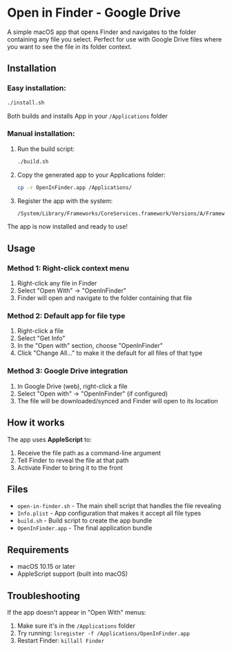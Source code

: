 # Open in Finder - Google Drive
A simple macOS app that opens Finder and navigates to the folder containing any file you select. Perfect for use with Google Drive files where you want to see the file in its folder context.

## Installation

### Easy installation:
```bash
./install.sh
```
Both builds and installs App in your `/Applications` folder

### Manual installation:
1. Run the build script:
   ```bash
   ./build.sh
   ```

2. Copy the generated app to your Applications folder:
   ```bash
   cp -r OpenInFinder.app /Applications/
   ```

3. Register the app with the system:
   ```bash
   /System/Library/Frameworks/CoreServices.framework/Versions/A/Frameworks/LaunchServices.framework/Versions/A/Support/lsregister -f /Applications/OpenInFinder.app
   ```

The app is now installed and ready to use!

## Usage

### Method 1: Right-click context menu
1. Right-click any file in Finder
2. Select "Open With" → "OpenInFinder"
3. Finder will open and navigate to the folder containing that file

### Method 2: Default app for file type
1. Right-click a file
2. Select "Get Info"
3. In the "Open with" section, choose "OpenInFinder"
4. Click "Change All..." to make it the default for all files of that type

### Method 3: Google Drive integration
1. In Google Drive (web), right-click a file
2. Select "Open with" → "OpenInFinder" (if configured)
3. The file will be downloaded/synced and Finder will open to its location

## How it works

The app uses **AppleScript** to:
1. Receive the file path as a command-line argument
2. Tell Finder to reveal the file at that path
3. Activate Finder to bring it to the front

## Files

- `open-in-finder.sh` - The main shell script that handles the file revealing
- `Info.plist` - App configuration that makes it accept all file types
- `build.sh` - Build script to create the app bundle
- `OpenInFinder.app` - The final application bundle

## Requirements

- macOS 10.15 or later
- AppleScript support (built into macOS)

## Troubleshooting

If the app doesn't appear in "Open With" menus:
1. Make sure it's in the `/Applications` folder
2. Try running: `lsregister -f /Applications/OpenInFinder.app`
3. Restart Finder: `killall Finder`